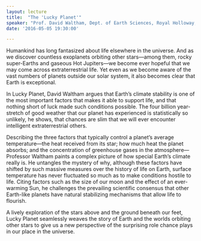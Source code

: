```yaml
---
layout: lecture
title:  "The 'Lucky Planet'"
speaker: "Prof. David Waltham, Dept. of Earth Sciences, Royal Holloway, University London"
date: '2016-05-05 19:30:00'

---
```

Humankind has long fantasized about life elsewhere in the universe. And as we discover countless exoplanets orbiting other stars—among them, rocky super-Earths and gaseous Hot Jupiters—we become ever hopeful that we may come across extraterrestrial life. Yet even as we become aware of the vast numbers of planets outside our solar system, it also becomes clear that Earth is exceptional.

In Lucky Planet, David Waltham argues that Earth’s climate stability is one of the most important factors that makes it able to support life, and that nothing short of luck made such conditions possible. The four billion year-stretch of good weather that our planet has experienced is statistically so unlikely, he shows, that chances are slim that we will ever encounter intelligent extraterrestrial others.

Describing the three factors that typically control a planet’s average temperature—the heat received from its star; how much heat the planet absorbs; and the concentration of greenhouse gases in the atmosphere— Professor Waltham paints a complex picture of how special Earth’s climate really is. He untangles the mystery of why, although these factors have shifted by such massive measures over the history of life on Earth, surface temperature has never fluctuated so much as to make conditions hostile to life. Citing factors such as the size of our moon and the effect of an ever-warming Sun, he challenges the prevailing scientific consensus that other Earth-like planets have natural stabilizing mechanisms that allow life to flourish.

A lively exploration of the stars above and the ground beneath our feet, Lucky Planet seamlessly weaves the story of Earth and the worlds orbiting other stars to give us a new perspective of the surprising role chance plays in our place in the universe.
